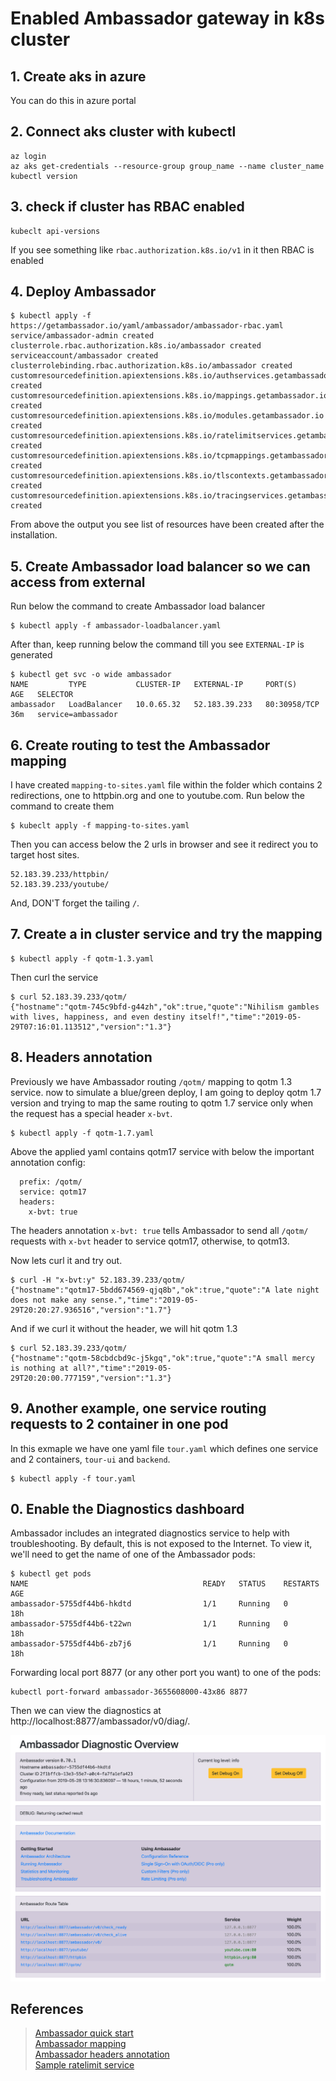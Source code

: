 # Enabled Ambassador gateway in k8s cluster
## 1. Create aks in azure
You can do this in azure portal

## 2. Connect aks cluster with kubectl

```
az login
az aks get-credentials --resource-group group_name --name cluster_name
kubectl version
```

## 3. check if cluster has RBAC enabled

```
kubeclt api-versions
```

If you see something like `rbac.authorization.k8s.io/v1` in it then RBAC is enabled

## 4. Deploy Ambassador

```
$ kubectl apply -f https://getambassador.io/yaml/ambassador/ambassador-rbac.yaml
service/ambassador-admin created
clusterrole.rbac.authorization.k8s.io/ambassador created
serviceaccount/ambassador created
clusterrolebinding.rbac.authorization.k8s.io/ambassador created
customresourcedefinition.apiextensions.k8s.io/authservices.getambassador.io created
customresourcedefinition.apiextensions.k8s.io/mappings.getambassador.io created
customresourcedefinition.apiextensions.k8s.io/modules.getambassador.io created
customresourcedefinition.apiextensions.k8s.io/ratelimitservices.getambassador.io created
customresourcedefinition.apiextensions.k8s.io/tcpmappings.getambassador.io created
customresourcedefinition.apiextensions.k8s.io/tlscontexts.getambassador.io created
customresourcedefinition.apiextensions.k8s.io/tracingservices.getambassador.io created
```

From above the output you see list of resources have been created after the installation.

## 5. Create Ambassador load balancer so we can access from external

Run below the command to create Ambassador load balancer
```
$ kubectl apply -f ambassador-loadbalancer.yaml
```

After than, keep running below the command till you see `EXTERNAL-IP` is generated
```
$ kubectl get svc -o wide ambassador
NAME         TYPE           CLUSTER-IP   EXTERNAL-IP     PORT(S)        AGE   SELECTOR
ambassador   LoadBalancer   10.0.65.32   52.183.39.233   80:30958/TCP   36m   service=ambassador
```

## 6. Create routing to test the Ambassador mapping

I have created `mapping-to-sites.yaml` file within the folder which contains 2 redirections, one to httpbin.org and one to youtube.com. Run below the command to create them
```
$ kubeclt apply -f mapping-to-sites.yaml
```

Then you can access below the 2 urls in browser and see it redirect you to target host sites.
```
52.183.39.233/httpbin/
52.183.39.233/youtube/
```
And, DON'T forget the tailing `/`.

## 7. Create a in cluster service and try the mapping

```
$ kubectl apply -f qotm-1.3.yaml
```

Then curl the service
```
$ curl 52.183.39.233/qotm/
{"hostname":"qotm-745c9bfd-g44zh","ok":true,"quote":"Nihilism gambles with lives, happiness, and even destiny itself!","time":"2019-05-29T07:16:01.113512","version":"1.3"}
```

## 8. Headers annotation

Previously we have Ambassador routing `/qotm/` mapping to qotm 1.3 service. now to simulate a blue/green deploy, I am going to deploy qotm 1.7 version and trying to map the same routing to qotm 1.7 service only when the request has a special header `x-bvt`.
```
$ kubectl apply -f qotm-1.7.yaml
```

Above the applied yaml contains qotm17 service with below the important annotation config:
```
  prefix: /qotm/
  service: qotm17
  headers: 
    x-bvt: true
```

The headers annotation `x-bvt: true` tells Ambassador to send all `/qotm/` requests with `x-bvt` header to service qotm17, otherwise, to qotm13.

Now lets curl it and try out.
```
$ curl -H "x-bvt:y" 52.183.39.233/qotm/
{"hostname":"qotm17-5bdd674569-qjq8b","ok":true,"quote":"A late night does not make any sense.","time":"2019-05-29T20:20:27.936516","version":"1.7"}
```

And if we curl it without the header, we will hit qotm 1.3
```
$ curl 52.183.39.233/qotm/
{"hostname":"qotm-58cbdcbd9c-j5kgq","ok":true,"quote":"A small mercy is nothing at all?","time":"2019-05-29T20:20:00.777159","version":"1.3"}
```
## 9. Another example, one service routing requests to 2 container in one pod

In this exmaple we have one yaml file `tour.yaml` which defines one service and 2 containers, `tour-ui` and `backend`.

```
$ kubectl apply -f tour.yaml
```










## 0. Enable the Diagnostics dashboard

Ambassador includes an integrated diagnostics service to help with troubleshooting. By default, this is not exposed to the Internet. To view it, we'll need to get the name of one of the Ambassador pods:

```
$ kubectl get pods
NAME                                       READY   STATUS    RESTARTS   AGE
ambassador-5755df44b6-hkdtd                1/1     Running   0          18h
ambassador-5755df44b6-t22wn                1/1     Running   0          18h
ambassador-5755df44b6-zb7j6                1/1     Running   0          18h
```

Forwarding local port 8877 (or any other port you want) to one of the pods:

```
kubectl port-forward ambassador-3655608000-43x86 8877
```

Then we can view the diagnostics at http://localhost:8877/ambassador/v0/diag/.

![Diagnostic screenshot](./ScreenShot-Diagnostic.png)






## References
> [Ambassador quick start](https://www.getambassador.io/user-guide/getting-started/)  
[Ambassador mapping](https://www.getambassador.io/reference/mappings/)  
[Ambassador headers annotation](https://www.getambassador.io/reference/headers/#headers)  
[Sample ratelimit service](https://github.com/datawire/ambassador/blob/f653780befd65d72f955e94f5fac146d8794c712/unused-e2e/ratelimit-service/server.js)
